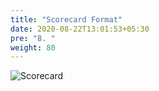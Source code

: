 ```yaml
---
title: "Scorecard Format"
date: 2020-08-22T13:01:53+05:30
pre: "8. "
weight: 80
---
```


![Scorecard](/images/scorecard.png)